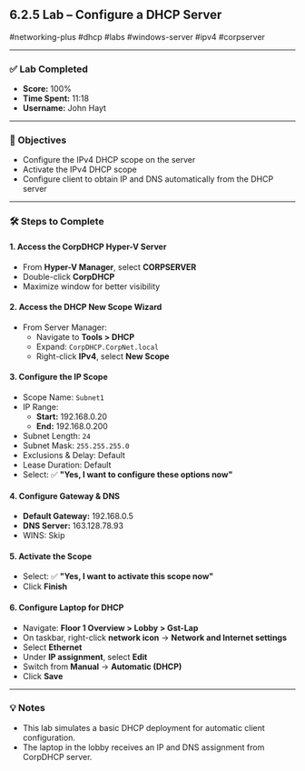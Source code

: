 ## 6.2.5 Lab – Configure a DHCP Server  
#networking-plus #dhcp #labs #windows-server #ipv4 #corpserver  

---

### ✅ Lab Completed  
- **Score:** 100%  
- **Time Spent:** 11:18  
- **Username:** John Hayt  

---

### 🧪 Objectives  
- Configure the IPv4 DHCP scope on the server  
- Activate the IPv4 DHCP scope  
- Configure client to obtain IP and DNS automatically from the DHCP server  

---

### 🛠 Steps to Complete  

#### 1. Access the CorpDHCP Hyper-V Server  
- From **Hyper-V Manager**, select **CORPSERVER**  
- Double-click **CorpDHCP**  
- Maximize window for better visibility  

#### 2. Access the DHCP New Scope Wizard  
- From Server Manager:  
  - Navigate to **Tools > DHCP**  
  - Expand: `CorpDHCP.CorpNet.local`  
  - Right-click **IPv4**, select **New Scope**

#### 3. Configure the IP Scope  
- Scope Name: `Subnet1`  
- IP Range:  
  - **Start:** 192.168.0.20  
  - **End:** 192.168.0.200  
- Subnet Length: `24`  
- Subnet Mask: `255.255.255.0`  
- Exclusions & Delay: Default  
- Lease Duration: Default  
- Select: ✅ **"Yes, I want to configure these options now"**

#### 4. Configure Gateway & DNS  
- **Default Gateway:** 192.168.0.5  
- **DNS Server:** 163.128.78.93  
- WINS: Skip  

#### 5. Activate the Scope  
- Select: ✅ **"Yes, I want to activate this scope now"**  
- Click **Finish**

#### 6. Configure Laptop for DHCP  
- Navigate: **Floor 1 Overview > Lobby > Gst-Lap**  
- On taskbar, right-click **network icon** → **Network and Internet settings**  
- Select **Ethernet**  
- Under **IP assignment**, select **Edit**  
- Switch from **Manual** → **Automatic (DHCP)**  
- Click **Save**

---

### 💡 Notes  
- This lab simulates a basic DHCP deployment for automatic client configuration.  
- The laptop in the lobby receives an IP and DNS assignment from CorpDHCP server.  

